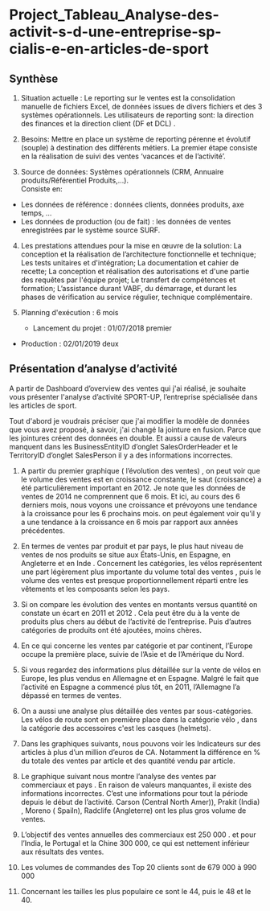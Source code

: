 # Project_Tableau_Analyse-des-activit-s-d-une-entreprise-sp-cialis-e-en-articles-de-sport

## Synthèse


1. Situation actuelle :
    Le reporting  sur le ventes est la consolidation manuelle de fichiers Excel, de données issues de divers fichiers et des 3 systèmes opérationnels.  Les utilisateurs de reporting sont:  la direction des finances et  la direction client (DF et DCL) .

2. Besoins:
    Mettre en place un système de reporting pérenne et évolutif  (souple) à destination des différents métiers.
  La  premier étape consiste en  la réalisation de suivi des ventes ‘vacances et de l’activité’. 

3. Source de données:
    Systèmes opérationnels (CRM, Annuaire produits/Référentiel Produits,…).  
Consiste en:
- Les données de référence : données clients, données produits, axe temps, …
- Les données de production (ou de fait) :  les données de ventes enregistrées par le système source SURF.

4. Les prestations attendues pour la mise en œuvre de la solution:
La conception et la réalisation de l’architecture fonctionnelle et technique; Les tests unitaires et d'intégration;  La documentation et  cahier de recette; La conception et réalisation des autorisations et d'une partie des requêtes par l'équipe projet;  Le transfert de compétences et formation; L’assistance durant VABF, du démarrage, et durant les phases de vérification au service régulier, technique complémentaire.

5. Planning d'exécution : 6 mois
    - Lancement du projet :  01/07/2018 premier
- Production :  02/01/2019 deux


## Présentation d’analyse d’activité

A partir de  Dashboard d’overview des ventes qui j'ai réalisé,  je souhaite vous présenter l'analyse d’activité  SPORT-UP, l’entreprise spécialisée dans les articles de sport.

Tout d'abord je voudrais préciser que j'ai modifier la modèle de données que vous avez proposé, à savoir, j'ai changé la jointure en fusion. Parce que les jointures créent des données en double. 
Et aussi a cause de valeurs manquent dans les BusinessEntityID  d’onglet  SalesOrderHeader et le TerritoryID
 d’onglet SalesPerson  il y a des informations incorrectes.

1. A partir du premier graphique ( l’évolution des ventes) , on peut voir que le volume des ventes est en croissance constante, le saut (croissance) a été particulièrement important en 2012. Je note que les données de ventes de 2014 ne comprennent que 6 mois. Et ici, au cours des 6 derniers mois, nous voyons une croissance et prévoyons une tendance à la croissance pour les 6 prochains mois.
on peut également voir qu’il y a une tendance à la croissance en 6 mois par rapport aux années précédentes.

2. En termes de ventes par produit et par pays, le plus haut niveau de ventes de nos produits se situe aux États-Unis, en Espagne, en Angleterre et en Inde . 
Concernent les catégories, les vélos représentent une part légèrement plus importante du volume total des ventes , puis le volume des ventes est presque proportionnellement réparti entre les vêtements et les composants selon les pays.

3. Si on compare les évolution des ventes en montants versus quantité on constate un écart en 2011 et 2012 . Cela peut être du à la vente de produits plus chers au début de l’activité de l’entreprise. Puis d’autres catégories de produits ont été ajoutées, moins chères.

4. En ce qui concerne les ventes par catégorie et par continent, l’Europe occupe la première place, suivie de l’Asie et de l’Amérique du Nord. 

5. Si vous regardez des informations plus détaillée sur la vente de vélos en Europe, les plus vendus en Allemagne et en Espagne. Malgré le fait que l’activité en Espagne a commencé plus tôt, en 2011, l’Allemagne l’a dépassé en termes de ventes.

6. On a aussi une analyse plus détaillée des ventes par sous-catégories. Les vélos de route sont en première place dans la catégorie vélo ,  dans la catégorie des accessoires c'est les casques (helmets).

7. Dans les graphiques suivants, nous pouvons voir les  Indicateurs sur des articles à plus d’un million d’euros de CA.
Notamment la différence  en % du totale des ventes par article et des quantité vendu par article.

8. Le graphique suivant nous montre l’analyse des ventes par commerciaux  et pays . En raison de valeurs manquantes, il existe des informations incorrectes. C’est une informations pour tout la période depuis le début de l’activité. Carson (Central North Amer)), Prakit (India) , Moreno ( Spailn), Radclife (Angleterre) ont les plus gros volume de ventes. 

9. L’objectif des ventes annuelles des commerciaux est 250 000 . et pour l’India, le Portugal et la Chine 300 000, ce qui est nettement inférieur aux résultats des ventes.

10. Les volumes de commandes des Top 20 clients sont de 679 000 à 990 000 

11. Concernant les tailles les plus populaire ce sont le 44, puis le 48 et le 40.
